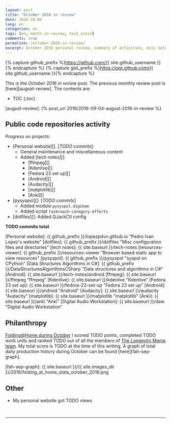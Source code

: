 ```yaml
---
layout: post
title: "October 2016 in review"
date: 2016-10-06
lang: en
categories: en
tags: [en, month-in-review, tech_notes]
comments: true
permalink: /october-2016-in-review/
excerpt: October 2016 personal review, summary of activities, misc notes...
---
```


{% capture github_prefix %}https://github.com/{{ site.github_username }}{% endcapture %}
{% capture gist_prefix %}https://gist.github.com/{{ site.github_username }}{% endcapture %}

This is the *October 2016 in review* post. The previous monthly review post is
[here][august-review].  The contents are:

* TOC
{:toc}

[august-review]: {% post_url 2016/2016-09-04-august-2016-in-review %}

## Public code repositories activity ###################################

Progress on projects:

- [Personal website][]. [*TODO commits*]:
  - General maintenance and miscellaneous content
  - Added [tech notes][]:
    - [ffmpeg][]
    - [Kdenlive][]
    - [Fedora 23 set up][]
    - [Android][]
    - [Audacity][]
    - [matplotlib][]
    - [Anki][]
- [pysyspol][]: [*TODO commits*]
  - Added module `pysyspol.digikam`
  - Added script `taskcoach-category-efforts`
- [dotfiles][]: Added QJackCtl config

**TODO commits total**.

[Personal website]: {{ github_prefix }}/lopezpdvn.github.io "Pedro Ivan Lopez's website"
[dotfiles]: {{ github_prefix }}/dotfiles "Misc configuration files and directories"
[tech notes]: {{ site.baseurl }}/tech-notes
[resources-viewer]: {{ github_prefix }}/resources-viewer "Browser based static app to view resources"
[pysyspol]: {{ github_prefix }}/pysyspol "syspol on CPython"
[Data Structures Algorithms in C#]: {{ github_prefix }}/DataStructuresAlgorithmsCSharp "Data structures and algorithms in C#"
[Android]: {{ site.baseurl }}/tech-notes/android
[ffmpeg]: {{ site.baseurl }}/ffmpeg "ffmpeg"
[Kdenlive]: {{ site.baseurl }}/kdenlive "Kdenlive"
[Fedora 23 set up]: {{ site.baseurl }}/fedora-23-set-up "Fedora 23 set up"
[Android]: {{ site.baseurl }}/android "Android"
[Audacity]: {{ site.baseurl }}/audacity "Audacity"
[matplotlib]: {{ site.baseurl }}/matplotlib "matplotlib"
[Anki]: {{ site.baseurl }}/anki "Anki"
[Digital Audio Workstation]: {{ site.baseurl }}/daw "Digital Audio Workstation"

## Philanthropy #######################################################

[Folding@Home during October][fah-stats] I scored TODO points, completed TODO
work units and ranked TODO out of all the members of
[The Longevity Meme team][]. My total score is TODO at the time of this
writing.  A graph of total daily production history during October can be found
[here][fah-sep-graph].

[fah-stats]: http://folding.extremeoverclocking.com/user_summary.php?s=&u=648628 "dreilopz - User Summary - EXTREME Overclocking Folding @ Home Stats"
[The Longevity Meme team]: http://folding.extremeoverclocking.com/user_list.php?s=&t=32461 "The Longevity Meme Individual Users List"
[fah-sep-graph]: {{ site.baseurl }}/{{ site.images_dir }}/2016/folding_at_home_stats_october_2016.png

## Other ###############################################################

- My personal website got TODO views.

<br/>

---
